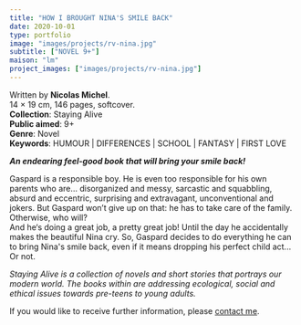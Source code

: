 ```yaml
---
title: "HOW I BROUGHT NINA'S SMILE BACK"
date: 2020-10-01
type: portfolio
image: "images/projects/rv-nina.jpg"
subtitle: ["NOVEL 9+"]
maison: "lm"
project_images: ["images/projects/rv-nina.jpg"]
---
```


Written by **Nicolas Michel**.   
14 × 19 cm, 146 pages, softcover.   
**Collection**: Staying Alive   
**Public aimed**: 9+   
**Genre**: Novel      
**Keywords**: HUMOUR | DIFFERENCES | SCHOOL | FANTASY | FIRST LOVE        

 
***An endearing feel-good book that will bring your smile back!***


Gaspard is a responsible boy. 
He is even too responsible for his own parents who are… disorganized and messy, sarcastic and squabbling, 
absurd and eccentric, surprising and extravagant, unconventional and jokers. 
But Gaspard won’t give up on that: he has to take care of the family.
Otherwise, who will?   
And he‘s doing a great job, a pretty great job! Until the day he accidentally makes the beautiful Nina cry. 
So, Gaspard decides to do everything he can to bring Nina's smile back, even if it means dropping his perfect child act... 
Or not.   



*Staying Alive is a collection of novels and short stories that portrays our modern world.*
*The books within are addressing ecological, social and ethical issues towards pre-teens to young adults.*



If you would like to receive further information, please [contact me](mailto:melanie.guillaumin.edition@gmail.com).


